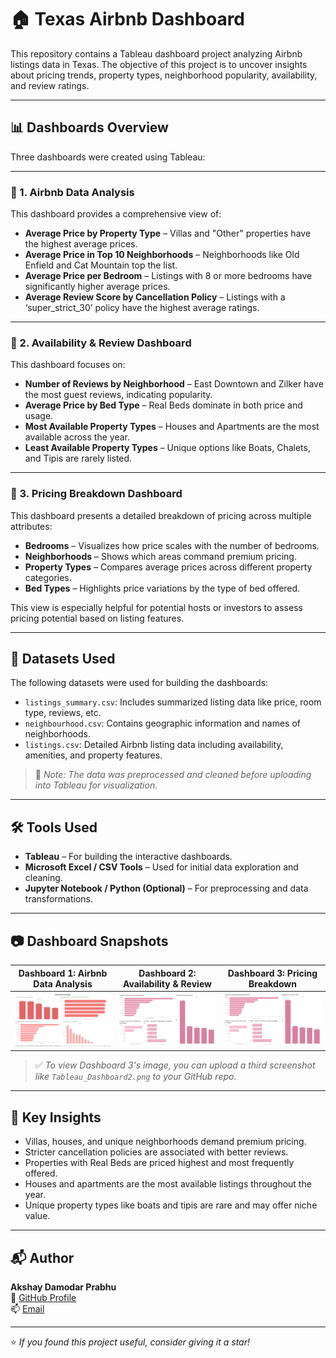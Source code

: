# 🏠 Texas Airbnb Dashboard

This repository contains a Tableau dashboard project analyzing Airbnb listings data in Texas. The objective of this project is to uncover insights about pricing trends, property types, neighborhood popularity, availability, and review ratings.

---

## 📊 Dashboards Overview

Three dashboards were created using Tableau:

---

### 🔹 1. **Airbnb Data Analysis**
This dashboard provides a comprehensive view of:
- **Average Price by Property Type** – Villas and "Other" properties have the highest average prices.
- **Average Price in Top 10 Neighborhoods** – Neighborhoods like Old Enfield and Cat Mountain top the list.
- **Average Price per Bedroom** – Listings with 8 or more bedrooms have significantly higher average prices.
- **Average Review Score by Cancellation Policy** – Listings with a ‘super_strict_30’ policy have the highest average ratings.

---

### 🔹 2. **Availability & Review Dashboard**
This dashboard focuses on:
- **Number of Reviews by Neighborhood** – East Downtown and Zilker have the most guest reviews, indicating popularity.
- **Average Price by Bed Type** – Real Beds dominate in both price and usage.
- **Most Available Property Types** – Houses and Apartments are the most available across the year.
- **Least Available Property Types** – Unique options like Boats, Chalets, and Tipis are rarely listed.

---

### 🔹 3. **Pricing Breakdown Dashboard**
This dashboard presents a detailed breakdown of pricing across multiple attributes:
- **Bedrooms** – Visualizes how price scales with the number of bedrooms.
- **Neighborhoods** – Shows which areas command premium pricing.
- **Property Types** – Compares average prices across different property categories.
- **Bed Types** – Highlights price variations by the type of bed offered.

This view is especially helpful for potential hosts or investors to assess pricing potential based on listing features.

---

## 📁 Datasets Used

The following datasets were used for building the dashboards:

- `listings_summary.csv`: Includes summarized listing data like price, room type, reviews, etc.
- `neighbourhood.csv`: Contains geographic information and names of neighborhoods.
- `listings.csv`: Detailed Airbnb listing data including availability, amenities, and property features.

> 📌 *Note: The data was preprocessed and cleaned before uploading into Tableau for visualization.*

---

## 🛠️ Tools Used

- **Tableau** – For building the interactive dashboards.
- **Microsoft Excel / CSV Tools** – Used for initial data exploration and cleaning.
- **Jupyter Notebook / Python (Optional)** – For preprocessing and data transformations.

---

## 📷 Dashboard Snapshots

| Dashboard 1: Airbnb Data Analysis | Dashboard 2: Availability & Review | Dashboard 3: Pricing Breakdown |
|----------------------------------|-----------------------------------|-------------------------------|
| ![Dashboard 1](Tableau_Dashboard.png) | ![Dashboard 2](Tableau_Dashboard1.png) |  ![Dashboard 3](Tableau_Dashboard1.png) |

> ✅ *To view Dashboard 3's image, you can upload a third screenshot like `Tableau_Dashboard2.png` to your GitHub repo.*

---

## 📌 Key Insights

- Villas, houses, and unique neighborhoods demand premium pricing.
- Stricter cancellation policies are associated with better reviews.
- Properties with Real Beds are priced highest and most frequently offered.
- Houses and apartments are the most available listings throughout the year.
- Unique property types like boats and tipis are rare and may offer niche value.

---

## 📬 Author

**Akshay Damodar Prabhu**  
🔗 [GitHub Profile](https://github.com/Akshayd-05)  
📫 [Email](mailto:your-email@example.com)

---

⭐️ *If you found this project useful, consider giving it a star!*
